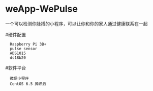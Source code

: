 # weApp-WePulse
一个可以检测你脉搏的小程序，可以让你和你的家人通过健康联系在一起

#硬件配置

      Raspberry Pi 3B+
      pulse sensor 
      ADS1015
      ds18b20
  
#软件平台

      微信小程序
      CentOS 6.5 腾讯云
      
 
